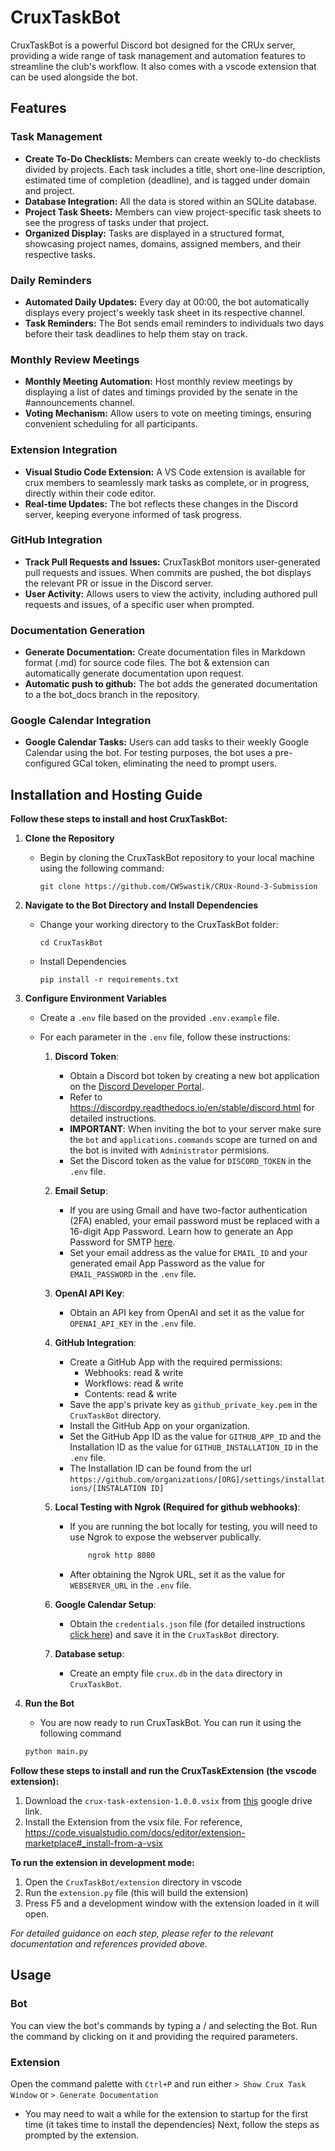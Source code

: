 # CruxTaskBot

CruxTaskBot is a powerful Discord bot designed for the CRUx server, providing a wide range of task management and automation features to streamline the club's workflow. It also comes with a vscode extension that can be used alongside the bot.

## Features

### Task Management
- **Create To-Do Checklists:** Members can create weekly to-do checklists divided by projects. Each task includes a title, short one-line description, estimated time of completion (deadline), and is tagged under domain and project.
- **Database Integration:** All the data is stored within an SQLite database.
- **Project Task Sheets:** Members can view project-specific task sheets to see the progress of tasks under that project.
- **Organized Display:** Tasks are displayed in a structured format, showcasing project names, domains, assigned members, and their respective tasks.

### Daily Reminders
- **Automated Daily Updates:** Every day at 00:00, the bot automatically displays every project's weekly task sheet in its respective channel.
- **Task Reminders:** The Bot sends email reminders to individuals two days before their task deadlines to help them stay on track.

### Monthly Review Meetings
- **Monthly Meeting Automation:** Host monthly review meetings by displaying a list of dates and timings provided by the senate in the #announcements channel.
- **Voting Mechanism:** Allow users to vote on meeting timings, ensuring convenient scheduling for all participants.

### Extension Integration
- **Visual Studio Code Extension:** A VS Code extension is available for crux members to seamlessly mark tasks as complete, or in progress, directly within their code editor.
- **Real-time Updates:** The bot reflects these changes in the Discord server, keeping everyone informed of task progress.

### GitHub Integration
- **Track Pull Requests and Issues:** CruxTaskBot monitors user-generated pull requests and issues. When commits are pushed, the bot displays the relevant PR or issue in the Discord server.
- **User Activity:** Allows users to view the activity, including authored pull requests and issues, of a specific user when prompted.

### Documentation Generation
- **Generate Documentation:** Create documentation files in Markdown format (.md) for source code files. The bot & extension can automatically generate documentation upon request.
- **Automatic push to github:** The bot adds the generated documentation to a the bot_docs branch in the repository.

### Google Calendar Integration
- **Google Calendar Tasks:** Users can add tasks to their weekly Google Calendar using the bot. For testing purposes, the bot uses a pre-configured GCal token, eliminating the need to prompt users.

## Installation and Hosting Guide

**Follow these steps to install and host CruxTaskBot:**

1. **Clone the Repository**
   - Begin by cloning the CruxTaskBot repository to your local machine using the following command:
     ```
     git clone https://github.com/CWSwastik/CRUx-Round-3-Submission
     ```

2. **Navigate to the Bot Directory and Install Dependencies**
   - Change your working directory to the CruxTaskBot folder:
     ```
     cd CruxTaskBot
     ```
   - Install Dependencies
     ```
     pip install -r requirements.txt
     ```
     
3. **Configure Environment Variables**

   - Create a `.env` file based on the provided `.env.example` file.
   
   - For each parameter in the `.env` file, follow these instructions:
   
     1. **Discord Token**:
        - Obtain a Discord bot token by creating a new bot application on the [Discord Developer Portal](https://discord.com/developers/applications).
        - Refer to https://discordpy.readthedocs.io/en/stable/discord.html for detailed instructions.
        - **IMPORTANT**: When inviting the bot to your server make sure the `bot` and `applications.commands` scope are turned on and the bot is invited with `Administrator` permisions.
        - Set the Discord token as the value for `DISCORD_TOKEN` in the `.env` file.
     2. **Email Setup**:
        - If you are using Gmail and have two-factor authentication (2FA) enabled, your email password must be replaced with a 16-digit App Password. Learn how to generate an App Password for SMTP [here](https://support.google.com/accounts/answer/185833?hl=en).
        - Set your email address as the value for `EMAIL_ID` and your generated email App Password as the value for `EMAIL_PASSWORD` in the `.env` file.
        
     3. **OpenAI API Key**:
        - Obtain an API key from OpenAI and set it as the value for `OPENAI_API_KEY` in the `.env` file.

     4. **GitHub Integration**:
        - Create a GitHub App with the required permissions:
           - Webhooks: read & write
           - Workflows: read & write
           - Contents: read & write
        - Save the app's private key as `github_private_key.pem` in the `CruxTaskBot` directory.
        - Install the GitHub App on your organization.
        - Set the GitHub App ID as the value for `GITHUB_APP_ID` and the Installation ID as the value for `GITHUB_INSTALLATION_ID` in the `.env` file.
        - The Installation ID can be found from the url `https://github.com/organizations/[ORG]/settings/installations/[INSTALATION ID]`
          
     5. **Local Testing with Ngrok (Required for github webhooks)**:
        - If you are running the bot locally for testing, you will need to use Ngrok to expose the webserver publically.
          ```bash
              ngrok http 8080
          ```
        - After obtaining the Ngrok URL, set it as the value for `WEBSERVER_URL` in the `.env` file.

     6. **Google Calendar Setup**:
        - Obtain the `credentials.json` file (for detailed instructions [click here](https://developers.google.com/calendar/api/quickstart/python)) and save it in the `CruxTaskBot` directory.
     7. **Database setup**:
        - Create an empty file `crux.db` in the `data` directory in `CruxTaskBot`.

4. **Run the Bot**
   - You are now ready to run CruxTaskBot. You can run it using the following command
   ```bash
   python main.py
   ```

**Follow these steps to install and run the CruxTaskExtension (the vscode extension):**
1. Download the `crux-task-extension-1.0.0.vsix` from [this](https://drive.google.com/file/d/1N4EXxkDnNYlVq7G7mK_QVXQfhQLA08l5/view?usp=sharing) google drive link.
2. Install the Extension from the vsix file. For reference, https://code.visualstudio.com/docs/editor/extension-marketplace#_install-from-a-vsix

**To run the extension in development mode:**
1. Open the `CruxTaskBot/extension` directory in vscode
2. Run the `extension.py` file (this will build the extension)
3. Press F5 and a development window with the extension loaded in it will open.
   
*For detailed guidance on each step, please refer to the relevant documentation and references provided above.*

## Usage

### Bot
You can view the bot's commands by typing a / and selecting the Bot. Run the command by clicking on it and providing the required parameters.

### Extension
Open the command palette with `Ctrl+P` and run either `> Show Crux Task Window` or `> Generate Documentation`
   - You may need to wait a while for the extension to startup for the first time (it takes time to install the dependencies)
Next, follow the steps as prompted by the extension.
